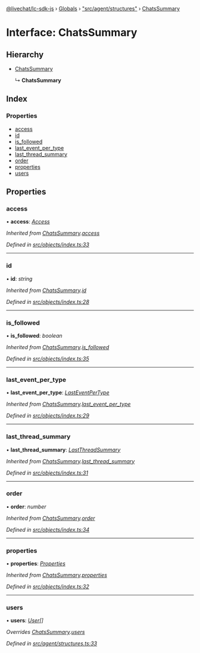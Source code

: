 [@livechat/lc-sdk-js](../README.md) › [Globals](../globals.md) › ["src/agent/structures"](../modules/_src_agent_structures_.md) › [ChatsSummary](_src_agent_structures_.chatssummary.md)

# Interface: ChatsSummary

## Hierarchy

* [ChatsSummary](_src_objects_index_.chatssummary.md)

  ↳ **ChatsSummary**

## Index

### Properties

* [access](_src_agent_structures_.chatssummary.md#access)
* [id](_src_agent_structures_.chatssummary.md#id)
* [is_followed](_src_agent_structures_.chatssummary.md#is_followed)
* [last_event_per_type](_src_agent_structures_.chatssummary.md#last_event_per_type)
* [last_thread_summary](_src_agent_structures_.chatssummary.md#last_thread_summary)
* [order](_src_agent_structures_.chatssummary.md#order)
* [properties](_src_agent_structures_.chatssummary.md#properties)
* [users](_src_agent_structures_.chatssummary.md#users)

## Properties

###  access

• **access**: *[Access](_src_objects_index_.access.md)*

*Inherited from [ChatsSummary](_src_objects_index_.chatssummary.md).[access](_src_objects_index_.chatssummary.md#access)*

*Defined in [src/objects/index.ts:33](https://github.com/livechat/lc-sdk-js/blob/ac28f06/src/objects/index.ts#L33)*

___

###  id

• **id**: *string*

*Inherited from [ChatsSummary](_src_objects_index_.chatssummary.md).[id](_src_objects_index_.chatssummary.md#id)*

*Defined in [src/objects/index.ts:28](https://github.com/livechat/lc-sdk-js/blob/ac28f06/src/objects/index.ts#L28)*

___

###  is_followed

• **is_followed**: *boolean*

*Inherited from [ChatsSummary](_src_objects_index_.chatssummary.md).[is_followed](_src_objects_index_.chatssummary.md#is_followed)*

*Defined in [src/objects/index.ts:35](https://github.com/livechat/lc-sdk-js/blob/ac28f06/src/objects/index.ts#L35)*

___

###  last_event_per_type

• **last_event_per_type**: *[LastEventPerType](_src_objects_index_.lasteventpertype.md)*

*Inherited from [ChatsSummary](_src_objects_index_.chatssummary.md).[last_event_per_type](_src_objects_index_.chatssummary.md#last_event_per_type)*

*Defined in [src/objects/index.ts:29](https://github.com/livechat/lc-sdk-js/blob/ac28f06/src/objects/index.ts#L29)*

___

###  last_thread_summary

• **last_thread_summary**: *[LastThreadSummary](_src_objects_index_.lastthreadsummary.md)*

*Inherited from [ChatsSummary](_src_objects_index_.chatssummary.md).[last_thread_summary](_src_objects_index_.chatssummary.md#last_thread_summary)*

*Defined in [src/objects/index.ts:31](https://github.com/livechat/lc-sdk-js/blob/ac28f06/src/objects/index.ts#L31)*

___

###  order

• **order**: *number*

*Inherited from [ChatsSummary](_src_objects_index_.chatssummary.md).[order](_src_objects_index_.chatssummary.md#order)*

*Defined in [src/objects/index.ts:34](https://github.com/livechat/lc-sdk-js/blob/ac28f06/src/objects/index.ts#L34)*

___

###  properties

• **properties**: *[Properties](_src_objects_index_.properties.md)*

*Inherited from [ChatsSummary](_src_objects_index_.chatssummary.md).[properties](_src_objects_index_.chatssummary.md#properties)*

*Defined in [src/objects/index.ts:32](https://github.com/livechat/lc-sdk-js/blob/ac28f06/src/objects/index.ts#L32)*

___

###  users

• **users**: *[User](../modules/_src_agent_structures_.md#user)[]*

*Overrides [ChatsSummary](_src_objects_index_.chatssummary.md).[users](_src_objects_index_.chatssummary.md#users)*

*Defined in [src/agent/structures.ts:33](https://github.com/livechat/lc-sdk-js/blob/ac28f06/src/agent/structures.ts#L33)*
